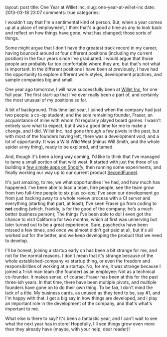 layout: post
title: One Year at Willet Inc.
slug: one-year-at-willet-inc
date: 2013-03-18 23:07
comments: true
categories: 

I wouldn't say that I'm a sentimental kind of person. But, when a year comes up at a place of employment, I think that's a good a time as any to look back and reflect on how things have gone; what has changed; those sorts of things.

Some might argue that I don't have the greatest track record in my career, having bounced around at four different positions (including my current position) in the four years since I've graduated. I would argue that those people are probably far too comfortable where they are, but that's not what is important. In the different positions I have been at previously, I have had the opportunity to explore different work styles, development practices, and sample companies big and small.

One year ago tomorrow, I will have successfully been at [Willet Inc.](http://willetinc.com) for one full year. The first start-up that I've ever really been a part of, and certainly the most unusual of my positions so far.

A bit of background. This time last year, I joined when the company had just two people: a co-op student, and the sole remaining founder, Fraser, an acquaintance of mine with whom I'd regularly played board games. I wasn't entirely sure what to expect, but it was a good time for me to make a change, and I did. Willet Inc. had gone through a few pivots in the past, but with most of the founders having left, there was a development void, and a lot of opportunity. It was a Wild Wild West (minus Will Smith, and the whole spider army thing), ready to be explored, and tamed.

And, though it's been a long way coming, I'd like to think that I've managed to tame a small portion of that wild west. It started with just the three of us building a [few simple apps on Shopify](http://apps.shopify.com/shopconnection), then running some experiments, and finally working our way up to our current product [SecondFunnel](http://secondfunnel.com).

It's just amazing, to me, we what opportunities I've had, and how much has happened. I've been able to lead a team, hire people, see the team grow from two full-time people to six plus co-ops; I've seen our development go from just hacking away to a whole review process with a CI server and everything (starting that part, at least); I've seen Fraser go from coding to **not** coding (which, frankly, is for the good of the company; he's a much better business person); The things I've been able to do! I even got the chance to visit California for two months, which at first was unnerving but later turned out to be a great experience. Sure, paychecks have been missed a few times, and once we almost didn't get paid at all, but it's all worked out for the better, and we keep developing the product that we need to develop.

I'll be honest, joining a startup early on has been a bit strange for me, and not for the normal reasons. I don't mean that it's strange because of the whole established-company vs startup thing, or even the freedom and responsibilities of working at a startup. No, for me, it was strange because I joined a 1-ish man team (the founder) as an employee: Not as a technical co-founder. It makes sense, of course; Fraser has been at this for the past three-ish years. In that time, there have been multiple pivots, and multiple founders have gone on to do their own thing. To be fair, I don't mind the lack of a title. My business cards, as unused as they tend to be, say #1, and I'm happy with that. I get a big say in how things are developed, and I play an important role in the development of the company, and that's what's important to me.

What else is there to say? It's been a fantastic year, and I can't wait to see what the next year has in store! Hopefully, I'll see things grow even more than they already have (maybe, with your help, dear reader)!


